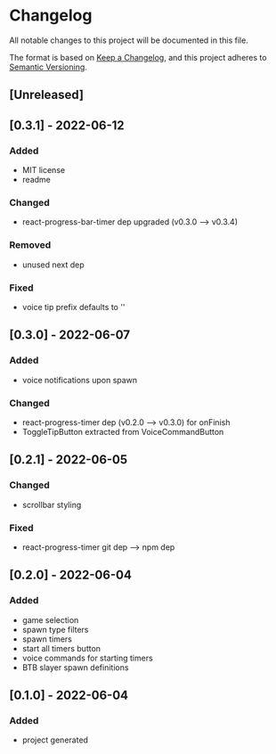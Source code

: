 # Changelog
All notable changes to this project will be documented in this file.

The format is based on [Keep a Changelog](https://keepachangelog.com/en/1.0.0/),
and this project adheres to [Semantic Versioning](https://semver.org/spec/v2.0.0.html).

## [Unreleased]

## [0.3.1] - 2022-06-12
### Added
- MIT license
- readme

### Changed
- react-progress-bar-timer dep upgraded (v0.3.0 --> v0.3.4)

### Removed
- unused next dep

### Fixed
- voice tip prefix defaults to ''

## [0.3.0] - 2022-06-07
### Added
- voice notifications upon spawn

### Changed
- react-progress-timer dep (v0.2.0 --> v0.3.0) for onFinish
- ToggleTipButton extracted from VoiceCommandButton

## [0.2.1] - 2022-06-05
### Changed
- scrollbar styling

### Fixed
- react-progress-timer git dep --> npm dep

## [0.2.0] - 2022-06-04
### Added
- game selection
- spawn type filters
- spawn timers
- start all timers button
- voice commands for starting timers
- BTB slayer spawn definitions

## [0.1.0] - 2022-06-04
### Added
- project generated